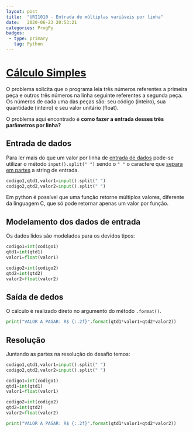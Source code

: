 ```yaml
---
layout: post
title:  "URI1010 - Entrada de múltiplas variáveis por linha"
date:   2020-06-23 20:53:21
categories: ProgPy
badges:
 - type: primary
   tag: Python
---
```


# [Cálculo Simples](https://www.urionlinejudge.com.br/judge/pt/problems/view/1010)

O problema solicita que o programa leia três números referentes a primeira peça e outros três números na linha seguinte referentes a segunda peça. Os números de cada uma das peças são: seu código (inteiro), sua quantidade (inteiro) e seu valor unitário (float).

O problema aqui encontrado é **como fazer a entrada desses três parâmetros por linha?**

<!--more-->

## Entrada de dados

Para ler mais do que um valor por linha de [entrada de dados](https://pt.stackoverflow.com/questions/230522/entrada-de-n%C3%BAmeros-na-mesma-linha-em-python) pode-se utilizar o método `input().split(" ")` sendo  o `" "` o caractere que [separa em partes](https://www.deepl.com/translator#en/pt/split) a string de entrada. 

```python
codigo1,qtd1,valor1=input().split(" ")
codigo2,qtd2,valor2=input().split(" ")
```

Em python é possível que uma função retorne múltiplos valores, diferente da linguagem C, que só pode retornar apenas um valor por função. 


## Modelamento dos dados de entrada

Os dados lidos são modelados para os devidos tipos:

```python
codigo1=int(codigo1)
qtd1=int(qtd1)
valor1=float(valor1)

codigo2=int(codigo2)
qtd2=int(qtd2)
valor2=float(valor2)
```

## Saída de dedos
O cálculo é realizado direto no argumento do método `.format()`.

```python
print("VALOR A PAGAR: R$ {:.2f}".format(qtd1*valor1+qtd2*valor2))
```


## Resolução

Juntando as partes na resolução do desafio temos:

```python
codigo1,qtd1,valor1=input().split(" ")
codigo2,qtd2,valor2=input().split(" ")

codigo1=int(codigo1)
qtd1=int(qtd1)
valor1=float(valor1)

codigo2=int(codigo2)
qtd2=int(qtd2)
valor2=float(valor2)

print("VALOR A PAGAR: R$ {:.2f}".format(qtd1*valor1+qtd2*valor2))
```
